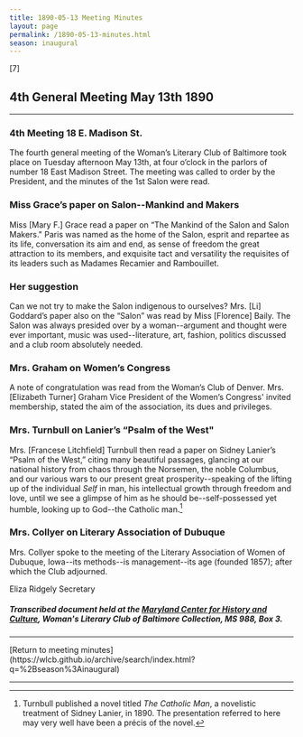 ```yaml
---
title: 1890-05-13 Meeting Minutes
layout: page
permalink: /1890-05-13-minutes.html
season: inaugural
---
```


<style>
    #maincontent{
        font-size:1.4em;
    }
</style>

[7]  

## 4th General Meeting May 13th 1890
<hr>

### 4th Meeting 18 E. Madison St.

The fourth general meeting of the Woman’s Literary Club of Baltimore took place on Tuesday afternoon May 13th, at four o’clock in the parlors of number 18 East Madison Street. The meeting was called to order by the President, and the minutes of the 1st Salon were read.

### Miss Grace’s paper on Salon--Mankind and Makers

Miss [Mary F.] Grace read a paper on “The Mankind of the Salon and Salon Makers." Paris was named as the home of the Salon, esprit and repartee as its life, conversation its aim and end, as sense of freedom the great attraction to its members, and exquisite tact and versatility the requisites of its leaders such as Madames Recamier and Rambouillet.

### Her suggestion

Can we not try to make the Salon indigenous to ourselves? Mrs. [Li] Goddard’s paper also on the “Salon” was read by Miss [Florence] Baily. The Salon was always presided over by a woman--argument and thought were ever important, music was used--literature, art, fashion, politics discussed and a club room absolutely needed.

### Mrs. Graham on Women’s Congress

A note of congratulation was read from the Woman’s Club of Denver. Mrs. [Elizabeth Turner] Graham Vice President of the Women’s Congress' invited membership, stated the aim of the association, its dues and privileges.

### Mrs. Turnbull on Lanier’s “Psalm of the West"

Mrs. [Francese Litchfield] Turnbull then read a paper on Sidney Lanier’s “Psalm of the West,” citing many beautiful passages, glancing at our national history from chaos through the Norsemen, the noble Columbus, and our various wars to our present great prosperity--speaking of the lifting up of the individual _Self_ in man, his intellectual growth through freedom and love, until we see a glimpse of him as he should be--self-possessed yet humble, looking up to God--the Catholic man.[^Turnbull]

[^Turnbull]: Turnbull published a novel titled _The Catholic Man_, a novelistic treatment of Sidney Lanier, in 1890. The presentation referred to here may very well have been a précis of the novel.

### Mrs. Collyer on Literary Association of Dubuque

Mrs. Collyer spoke to the meeting of the Literary Association of Women of Dubuque, Iowa--its methods--is management--its age (founded 1857); after which the Club adjourned.

Eliza Ridgely
Secretary

##### Transcribed document held at the [Maryland Center for History and Culture](http://mdhs.org/), Woman's Literary Club of Baltimore Collection, MS 988, Box 3. 

<hr>
[Return to meeting minutes](https://wlcb.github.io/archive/search/index.html?q=%2Bseason%3Ainaugural)
<hr>